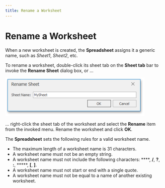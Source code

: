 ```yaml
---
title: Rename a Worksheet
---
```

# Rename a Worksheet
When a new worksheet is created, the **Spreadsheet** assigns it a generic name, such as _Sheet1_, _Sheet2_, etc.

To rename a worksheet, double-click its sheet tab on the **Sheet tab** bar to invoke the **Rename Sheet** dialog box, or ...

![RenameWorksheet.png](../../../images/img21171.png)

... right-click the sheet tab of the worksheet and select the **Rename** item from the invoked menu. Rename the worksheet and click **OK**.

The **Spreadsheet** sets the following rules for a valid worksheet name.
* The maximum length of a worksheet name is 31 characters.
* A worksheet name must not be an empty string.
* A worksheet name must not include the following characters: **\**, **/**, **?**, **:**, *****, **[**, **]**.
* A worksheet name must not start or end with a single quote.
* A worksheet name must not be equal to a name of another existing worksheet.